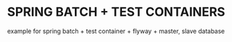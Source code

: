 # SPRING BATCH + TEST CONTAINERS
example for spring batch + test container + flyway + master, slave database